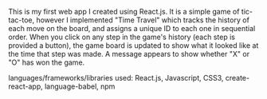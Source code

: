 This is my first web app I created using React.js. It is a simple game of tic-tac-toe, however I implemented "Time Travel" which tracks the history of each move on the board, and assigns a unique ID to each one in sequential order. When you click on any step in the game's history (each step is provided a button), the game board is updated to show what it looked like at the time that step was made. A message appears to show whether "X" or "O" has won the game.

languages/frameworks/libraries used: React.js, Javascript, CSS3, create-react-app, language-babel, npm

